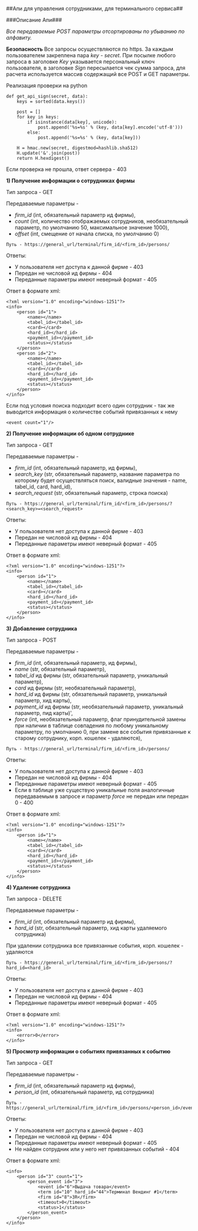 ##Апи для управления сотрудниками, для терминального сервиса##

###Описание Апи###

*Все передаваемые POST параметры отсортированы по убыванию по алфавиту.*

**Безопасность**
Все запросы осуществляются по https. 
За каждым пользователем закреплена пара *key* - *secret*.
При посылке любого запроса в заголовке *Key* указывается персональный ключ пользователя, в заголовке *Sign* пересылается чек сумма запроса, для расчета используется массив содержащий все POST и GET параметры.

Реализация проверки на python
```
def get_api_sign(secret, data):
    keys = sorted(data.keys())

    post = []
    for key in keys:
        if isinstance(data[key], unicode):
            post.append('%s=%s' % (key, data[key].encode('utf-8')))
        else:
            post.append('%s=%s' % (key, data[key]))

    H = hmac.new(secret, digestmod=hashlib.sha512)
    H.update('&'.join(post))
    return H.hexdigest()
```

Если проверка не прошла, ответ сервера - 403

**1) Получение информации о сотрудниках фирмы**

Тип запроса - GET

Передаваемые параметры - 
* *firm_id* (int, обязательный параметр ид фирмы), 
* *count* (int, количество отображаемых сотрудников, необязательный параметр, по умолчанию 50, максимальное значение 1000), 
* *offset* (int, смещение от начала списка, по умолчанию 0)

```
Путь - https://general_url/terminal/firm_id/<firm_id>/persons/
```

Ответы:
* У пользователя нет доступа к данной фирме - 403
* Передан не числовой ид фирмы - 404
* Переданные параметры имеют неверный формат - 405

Ответ в формате xml:
```
<?xml version="1.0" encoding="windows-1251"?>
<info>
    <person id="1">
        <name></name>
        <tabel_id></tabel_id>
        <card></card>
        <hard_id></hard_id>
        <payment_id></payment_id>
        <status></status>
    </person>
    <person id="2">
        <name></name>
        <tabel_id></tabel_id>
        <card></card>
        <hard_id></hard_id>
        <payment_id></payment_id>
        <status></status>
    </person>
</info>
```

Если под условия поиска подходит всего один сотрудник - так же выводится информация о количестве событий привязанных к нему
```
<event count="1"/>
```

**2) Получение информации об одном сотруднике**

Тип запроса - GET

Передаваемые параметры - 
* *firm_id* (int, обязательный параметр, ид фирмы), 
* *search_key* (str, обязательный параметр, название параметра по которому будет осуществляться поиск, валидные значения - name, tabel_id, card, hard_id), 
* *search_request* (str, обязательный параметр, строка поиска)

```
Путь - https://general_url/terminal/firm_id/<firm_id>/persons/?<search_key>=<search_request>
```

Ответы:
* У пользователя нет доступа к данной фирме - 403
* Передан не числовой ид фирмы - 404
* Переданные параметры имеют неверный формат - 405

Ответ в формате xml:
```
<?xml version="1.0" encoding="windows-1251"?>
<info>
    <person id="1">
        <name></name>
        <tabel_id></tabel_id>
        <card></card>
        <hard_id></hard_id>
        <payment_id></payment_id>
        <status></status>
    </person>
</info>
```

**3) Добавление сотрудника**

Тип запроса - POST

Передаваемые параметры - 
* *firm_id* (int, обязательный параметр, ид фирмы), 
* *name* (str, обязательный параметр),
* *tabel_id* ид фирмы (str, обязательный параметр, уникальный параметр), 
* *card* ид фирмы (str, необязательный параметр), 
* *hard_id* ид фирмы (str, обязательный параметр, уникальный параметр, хид карты), 
* *payment_id* ид фирмы (str, необязательный параметр, уникальный параметр, пид карты)', 
* *force* (int, необязательный параметр, флаг принудительной замены при наличии в таблице совпадения по любому уникальному параметру, по умолчанию 0, при замене все события привязанные к старому сотруднику, корп. кошелек - удаляются),

```
Путь - https://general_url/terminal/firm_id/<firm_id>/persons/
```

Ответы:
* У пользователя нет доступа к данной фирме - 403
* Передан не числовой ид фирмы - 404
* Переданные параметры имеют неверный формат - 405
* Если в таблице уже существую уникальные поля аналогичные передаваемым в запросе и параметр *force* не передан или передан 0 - 400

Ответ в формате xml:
```
<?xml version="1.0" encoding="windows-1251"?>
<info>
    <person id="1">
        <name></name>
        <tabel_id></tabel_id>
        <card></card>
        <hard_id></hard_id>
        <payment_id></payment_id>
        <status></status>
    </person>
</info>
```

**4) Удаление сотрудника**

Тип запроса - DELETE

Передаваемые параметры - 
* *firm_id* (int, обязательный параметр ид фирмы), 
* *hard_id* (str, обязательный параметр, хид карты удаляемого сотрудника)

При удалении сотрудника все привязанные события, корп. кошелек - удаляются

```
Путь - https://general_url/terminal/firm_id/<firm_id>/persons/?hard_id=<hard_id>
```

Ответы:
* У пользователя нет доступа к данной фирме - 403
* Передан не числовой ид фирмы - 404
* Переданные параметры имеют неверный формат - 405

Ответ в формате xml:
```
<?xml version="1.0" encoding="windows-1251"?>
<info>
    <error>0</error>
</info>
```

**5) Просмотр информации о событиях привязанных к событию**

Тип запроса - GET

Передаваемые параметры - 
* *firm_id* (int, обязательный параметр ид фирмы), 
* *person_id* (int, обязательный параметр, ид сотрудника)

```
Путь - https://general_url/terminal/firm_id/<firm_id>/persons/<person_id>/events/
```

Ответы:
* У пользователя нет доступа к данной фирме - 403
* Передан не числовой ид фирмы - 404
* Переданные параметры имеют неверный формат - 405
* Не найден сотрудник или у него нет привязанных событий - 404

Ответ в формате xml:
```
<info>
    <person id="3" count="1">
        <person_event id="3">
            <event id="6">Выдача товара</event>
            <term id="10" hard_id="44">Терминал Вендинг #1</term>
            <firm id="8">3R</firm>
            <timeout>0</timeout>
            <status>1</status>
        </person_event>
    </person>
</info>
```
